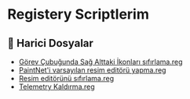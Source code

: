 # Registery Scriptlerim

<!--Index-->

## 📂 Harici Dosyalar

- [Görev Çubuğunda Sağ Alttaki İkonları sıfırlama.reg](./G%C3%B6rev%20%C3%87ubu%C4%9Funda%20Sa%C4%9F%20Alttaki%20%C4%B0konlar%C4%B1%20s%C4%B1f%C4%B1rlama.reg)
- [PaintNet'i varsayılan resim editörü yapma.reg](./PaintNet%27i%20varsay%C4%B1lan%20resim%20edit%C3%B6r%C3%BC%20yapma.reg)
- [Resim editörünü sıfırlama.reg](./Resim%20edit%C3%B6r%C3%BCn%C3%BC%20s%C4%B1f%C4%B1rlama.reg)
- [Telemetry Kaldırma.reg](./Telemetry%20Kald%C4%B1rma.reg)

<!--Index-->
